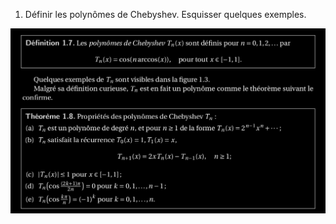 1. Définir les polynômes de Chebyshev. Esquisser quelques exemples.

![def_poly_chebyshev](../images/def_poly_chebyshev.png)


